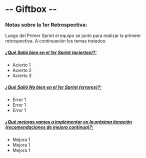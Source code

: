 # -- Giftbox --

### Notas sobre la 1er Retrospectiva:
Luego del Primer Sprint el equipo se juntó para realizar la primeer retrospectiva. A continuación los temas tratados:

<u><h5>¿Qué Salió bien en el 1er Sprint (aciertos)?:</h5></u>

- Acierto 1
- Acierto 2
- Acierto 3

<u><h5>¿Qué Salió No bien en el 1er Sprint (errores)?:</h5></u>

- Error 1
- Error 1
- Error 1

<u><h5>¿Qué mejoras vamos a implementar en la próxima iteración (recomendaciones de mejora continua)?:</h5></u>

- Mejora 1
- Mejora 1
- Mejora 1
